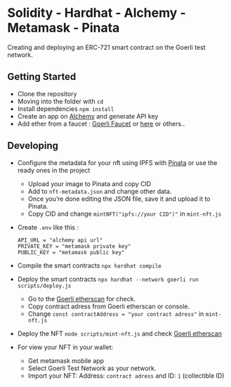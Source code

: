 # Solidity - Hardhat - Alchemy - Metamask - Pinata 

Creating and deploying an ERC-721 smart contract on the Goerli test network.

## Getting Started

- Clone the repository
- Moving into the folder with `cd`
- Install dependencies `npm install`
- Create an app on [Alchemy](https://www.alchemy.com/) and generate API key
- Add ether from a faucet : [Goerli Faucet](https://goerlifaucet.com/) or [here](https://www.allthatnode.com/faucet/ethereum.dsrv) or others..

## Developing

- Configure the metadata for your nft using IPFS with [Pinata](https://app.pinata.cloud/) or use the ready ones in the project

    - Upload your image to Pinata and copy CID
    - Add to `nft-metadata.json` and change other data.
    - Once you’re done editing the JSON file, save it and upload it to Pinata.
    - Copy CID and change `mintNFT("ipfs://your CID")"` in `mint-nft.js`  

- Create `.env` like this :

    ```
    API_URL = "alchemy api url"
    PRIVATE_KEY = "metamask private key"
    PUBLIC_KEY = "metamask public key"
    ```

- Compile the smart contracts `npx hardhat compile`
- Deploy the smart contracts `npx hardhat --network goerli run scripts/deploy.js`

    - Go to the [Goerli etherscan](https://goerli.etherscan.io/) for check.
    - Copy contract adress from Goerli etherscan or console.
    - Change `const contractAddress = "your contract adress"` in `mint-nft.js`

- Deploy the NFT `node scripts/mint-nft.js` and check [Goerli etherscan](https://goerli.etherscan.io/)

- For view your NFT in your wallet: 

    - Get metamask mobile app
    - Select Goerli Test Network as your network.
    - Import your NFT: Address: `contract adress` and ID: `1` (collectible ID)


<!-- ### Screenshots
